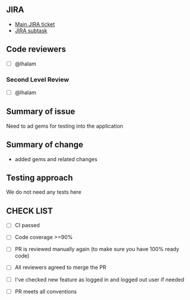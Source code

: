 ## JIRA

* [Main JIRA ticket]()
* [JIRA subtask]()

## Code reviewers

- [ ] @lhalam
### Second Level Review

- [ ] @lhalam

## Summary of issue

Need to ad gems for testing  into the application

## Summary of change

- added gems and related changes

## Testing approach

We do not need any tests here

## CHECK LIST
- [ ]  СI passed
- [ ]  Сode coverage >=90%
- [ ]  PR is reviewed manually again (to make sure you have 100% ready code)
- [ ]  All reviewers agreed to merge the PR
- [ ]  I've checked new feature as logged in and logged out user if needed
- [ ]  PR meets all conventions

